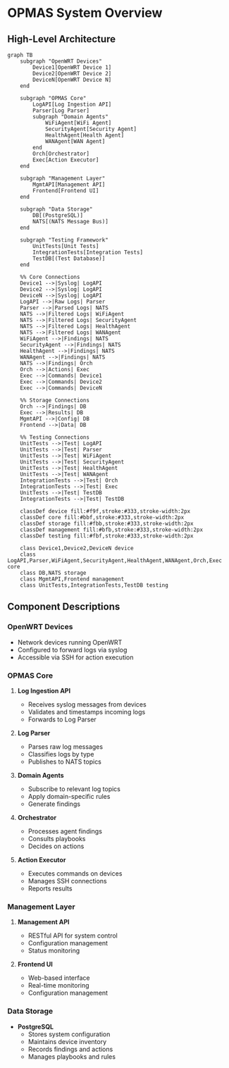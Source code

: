 # OPMAS System Overview

## High-Level Architecture

```mermaid
graph TB
    subgraph "OpenWRT Devices"
        Device1[OpenWRT Device 1]
        Device2[OpenWRT Device 2]
        DeviceN[OpenWRT Device N]
    end

    subgraph "OPMAS Core"
        LogAPI[Log Ingestion API]
        Parser[Log Parser]
        subgraph "Domain Agents"
            WiFiAgent[WiFi Agent]
            SecurityAgent[Security Agent]
            HealthAgent[Health Agent]
            WANAgent[WAN Agent]
        end
        Orch[Orchestrator]
        Exec[Action Executor]
    end

    subgraph "Management Layer"
        MgmtAPI[Management API]
        Frontend[Frontend UI]
    end

    subgraph "Data Storage"
        DB[(PostgreSQL)]
        NATS[(NATS Message Bus)]
    end

    subgraph "Testing Framework"
        UnitTests[Unit Tests]
        IntegrationTests[Integration Tests]
        TestDB[(Test Database)]
    end

    %% Core Connections
    Device1 -->|Syslog| LogAPI
    Device2 -->|Syslog| LogAPI
    DeviceN -->|Syslog| LogAPI
    LogAPI -->|Raw Logs| Parser
    Parser -->|Parsed Logs| NATS
    NATS -->|Filtered Logs| WiFiAgent
    NATS -->|Filtered Logs| SecurityAgent
    NATS -->|Filtered Logs| HealthAgent
    NATS -->|Filtered Logs| WANAgent
    WiFiAgent -->|Findings| NATS
    SecurityAgent -->|Findings| NATS
    HealthAgent -->|Findings| NATS
    WANAgent -->|Findings| NATS
    NATS -->|Findings| Orch
    Orch -->|Actions| Exec
    Exec -->|Commands| Device1
    Exec -->|Commands| Device2
    Exec -->|Commands| DeviceN

    %% Storage Connections
    Orch -->|Findings| DB
    Exec -->|Results| DB
    MgmtAPI -->|Config| DB
    Frontend -->|Data| DB

    %% Testing Connections
    UnitTests -->|Test| LogAPI
    UnitTests -->|Test| Parser
    UnitTests -->|Test| WiFiAgent
    UnitTests -->|Test| SecurityAgent
    UnitTests -->|Test| HealthAgent
    UnitTests -->|Test| WANAgent
    IntegrationTests -->|Test| Orch
    IntegrationTests -->|Test| Exec
    UnitTests -->|Test| TestDB
    IntegrationTests -->|Test| TestDB

    classDef device fill:#f9f,stroke:#333,stroke-width:2px
    classDef core fill:#bbf,stroke:#333,stroke-width:2px
    classDef storage fill:#fbb,stroke:#333,stroke-width:2px
    classDef management fill:#bfb,stroke:#333,stroke-width:2px
    classDef testing fill:#fbf,stroke:#333,stroke-width:2px

    class Device1,Device2,DeviceN device
    class LogAPI,Parser,WiFiAgent,SecurityAgent,HealthAgent,WANAgent,Orch,Exec core
    class DB,NATS storage
    class MgmtAPI,Frontend management
    class UnitTests,IntegrationTests,TestDB testing
```

## Component Descriptions

### OpenWRT Devices
- Network devices running OpenWRT
- Configured to forward logs via syslog
- Accessible via SSH for action execution

### OPMAS Core
1. **Log Ingestion API**
   - Receives syslog messages from devices
   - Validates and timestamps incoming logs
   - Forwards to Log Parser

2. **Log Parser**
   - Parses raw log messages
   - Classifies logs by type
   - Publishes to NATS topics

3. **Domain Agents**
   - Subscribe to relevant log topics
   - Apply domain-specific rules
   - Generate findings

4. **Orchestrator**
   - Processes agent findings
   - Consults playbooks
   - Decides on actions

5. **Action Executor**
   - Executes commands on devices
   - Manages SSH connections
   - Reports results

### Management Layer
1. **Management API**
   - RESTful API for system control
   - Configuration management
   - Status monitoring

2. **Frontend UI**
   - Web-based interface
   - Real-time monitoring
   - Configuration management

### Data Storage
- **PostgreSQL**
  - Stores system configuration
  - Maintains device inventory
  - Records findings and actions
  - Manages playbooks and rules
